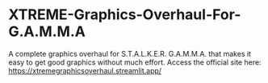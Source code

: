 # XTREME-Graphics-Overhaul-For-G.A.M.M.A
A complete graphics overhaul for S.T.A.L.K.E.R. G.A.M.M.A. that makes it easy to get good graphics without much effort.
Access the official site here: https://xtremegraphicsoverhaul.streamlit.app/

